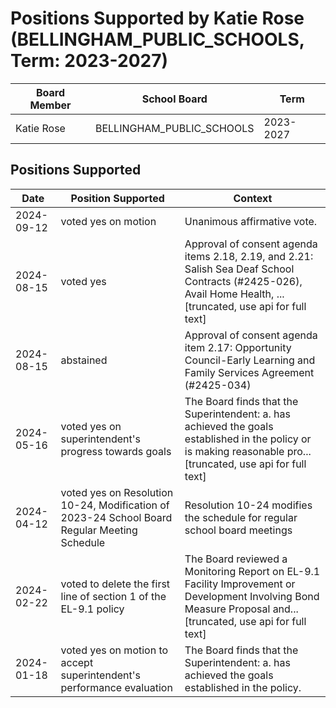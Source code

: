 # Positions Supported by Katie Rose (BELLINGHAM_PUBLIC_SCHOOLS, Term: 2023-2027)

| Board Member | School Board | Term |
|--------------|--------------|------|
| Katie Rose | BELLINGHAM_PUBLIC_SCHOOLS | 2023-2027 |

## Positions Supported

| Date       | Position Supported           | Context            |
|------------|------------------------------|--------------------|
| 2024-09-12 | voted yes on motion | Unanimous affirmative vote. |
| 2024-08-15 | voted yes | Approval of consent agenda items 2.18, 2.19, and 2.21: Salish Sea Deaf School Contracts (#2425-026), Avail Home Health, ...[truncated, use api for full text] |
| 2024-08-15 | abstained | Approval of consent agenda item 2.17: Opportunity Council-Early Learning and Family Services Agreement (#2425-034) |
| 2024-05-16 | voted yes on superintendent's progress towards goals | The Board finds that the Superintendent: a. has achieved the goals established in the policy or is making reasonable pro...[truncated, use api for full text] |
| 2024-04-12 | voted yes on Resolution 10-24, Modification of 2023-24 School Board Regular Meeting Schedule | Resolution 10-24 modifies the schedule for regular school board meetings |
| 2024-02-22 | voted to delete the first line of section 1 of the EL-9.1 policy | The Board reviewed a Monitoring Report on EL-9.1 Facility Improvement or Development Involving Bond Measure Proposal and...[truncated, use api for full text] |
| 2024-01-18 | voted yes on motion to accept superintendent's performance evaluation | The Board finds that the Superintendent: a. has achieved the goals established in the policy. |

